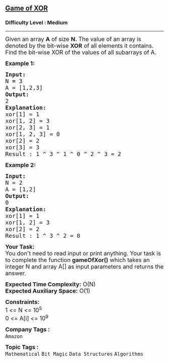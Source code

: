 <h2><a href="https://practice.geeksforgeeks.org/problems/game-of-xor1541/0">Game of XOR</a></h2><h3>Difficulty Level : Medium</h3><hr><div class="problems_problem_content__Xm_eO"><p><span style="font-size: 18px;">Given an array <strong>A</strong>&nbsp;of size <strong>N.&nbsp;</strong>The value of an&nbsp;array is denoted by&nbsp;the bit-wise <strong>XOR</strong> of all elements it contains. Find the bit-wise XOR of the values of all subarrays of A. </span></p>
<p><span style="font-size: 18px;"><strong>Example 1:</strong></span></p>
<pre><span style="font-size: 18px;"><strong>Input: <br></strong>N <strong>= </strong>3 <br>A = [1,2,3] 
<strong>Output: <br></strong>2
<strong>Explanation:</strong>
xor[1] = 1
xor[1, 2] = 3
xor[2, 3] = 1
xor[1, 2, 3] = 0
xor[2] = 2
xor[3] = 3
Result : 1 ^ 3 ^ 1 ^ 0 ^ 2 ^ 3 = 2
</span></pre>
<p><span style="font-size: 18px;"><strong>Example 2:</strong></span></p>
<pre><span style="font-size: 18px;"><strong>Input: <br></strong>N<strong> </strong>=<strong> </strong>2<br>A = [1,2]
<strong>Output: <br></strong>0
<strong>Explanation:</strong>
xor[1] = 1
xor[1, 2] = 3
xor[2] = 2
Result : 1 ^ 3 ^ 2 = 0</span></pre>
<p><span style="font-size: 18px;"><strong>Your Task:</strong><br>You don't need to read input or print anything. Your task is to complete the function <strong>gameOfXor()</strong> which takes an integer N and&nbsp;array A[] as input parameters and returns the answer.</span></p>
<p><span style="font-size: 18px;"><strong>Expected Time Complexity:</strong> O(N)<br><strong>Expected Auxiliary Space:</strong> O(1)</span></p>
<p><span style="font-size: 18px;"><strong>Constraints:</strong></span><br><span style="font-size: 18px;">1 &lt;= N &lt;= 10<sup>5</sup></span><br><span style="font-size: 18px;">0 &lt;= A[i] &lt;= 10<sup>9</sup></span></p></div><p><span style=font-size:18px><strong>Company Tags : </strong><br><code>Amazon</code>&nbsp;<br><p><span style=font-size:18px><strong>Topic Tags : </strong><br><code>Mathematical</code>&nbsp;<code>Bit Magic</code>&nbsp;<code>Data Structures</code>&nbsp;<code>Algorithms</code>&nbsp;